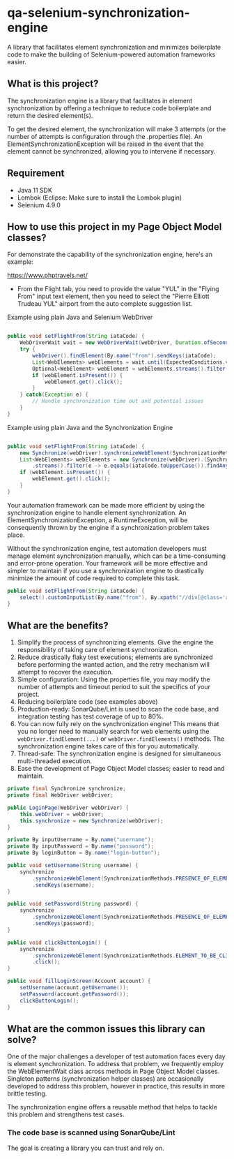 # qa-selenium-synchronization-engine

A library that facilitates element synchronization and minimizes boilerplate code to make the building of Selenium-powered automation frameworks easier.

## What is this project?

The synchronization engine is a library that facilitates in element synchronization by offering a technique to reduce code boilerplate and return the desired element(s).

To get the desired element, the synchronization will make 3 attempts (or the number of attempts is configuration through the .properties file). An ElementSynchronizationException will be raised in the event that the element cannot be synchronized, allowing you to intervene if necessary.

## Requirement

* Java 11 SDK
* Lombok (Eclipse: Make sure to install the Lombok plugin)
* Selenium 4.9.0

## How to use this project in my Page Object Model classes?

For demonstrate the capability of the synchronization engine, here's an example:

https://www.phptravels.net/

* From the Flight tab, you need to provide the value "YUL" in the "Flying From" input text element, then you need to select the "Pierre Elliott Trudeau YUL" airport from the auto complete suggestion list.

Example using plain Java and Selenium WebDriver

```Java

public void setFlightFrom(String iataCode) {
	WebDriverWait wait = new WebDriverWait(webDriver, Duration.ofSeconds(5));
	try {
		webDriver().findElement(By.name("from").sendKeys(iataCode);
		List<WebElements> webElements = wait.until(ExpectedConditions.visibilityOfAllElementsLocatedBy(By.xpath("//div[@class='autocomplete-result']//b"));
		Optional<WebElement> webElement = webElements.streams().filter(e -> e.equals(iataCode.toUpperCase()).findAny();
		if (webElement.isPresent()) {
			webElement.get().click();
		}
	} catch(Exception e) {
		// Handle synchronization time out and potential issues
	}
}

```

Example using plain Java and the Synchronization Engine


```Java 

public void setFlightFrom(String iataCode) {
	new Synchronize(webDriver).synchronizeWebElement(SynchronizationMethods.ELEMENT_TO_BE_CLICKABLE, By.name("from")).sendKeys(iataCode);
	List<WebElements> webElements = new Synchronize(webDriver).(SynchronizationMethods.VISIBILITY_OF_ALL_ELEMENTS_LOCATED_BY, By.xpath("//div[@class='autocomplete-result']//b"))
		.streams().filter(e -> e.equals(iataCode.toUpperCase()).findAny();
	if (webElement.isPresent()) {
		webElement.get().click();
	}
}

```

Your automation framework can be made more efficient by using the synchronization engine to handle element synchronization. An ElementSynchronizationException, a RuntimeException, will be consequently thrown by the engine if a synchronization problem takes place.

Without the synchronization engine, test automation developers must manage element synchronization manually, which can be a time-consuming and error-prone operation. Your framework will be more effective and simpler to maintain if you use a synchronization engine to drastically minimize the amount of code required to complete this task.

```Java 
public void setFlightFrom(String iataCode) {
	select().customInputList(By.name("from"), By.xpath("//div[@class='autocomplete-result']//b"), iataCode); // The framework method calls the synchronization engine for you, and perform the required action against this element
}
```

## What are the benefits?

1. Simplify the process of synchronizing elements. Give the engine the responsibility of taking care of element synchronization.
2. Reduce drastically flaky test executions; elements are synchronized before performing the wanted action, and the retry mechanism will attempt to recover the execution.
3. Simple configuration: Using the.properties file, you may modify the number of attempts and timeout period to suit the specifics of your project.
4. Reducing boilerplate code (see examples above)
5. Production-ready: SonarQube/Lint is used to scan the code base, and integration testing has test coverage of up to 80%.
6. You can now fully rely on the synchronization engine! This means that you no longer need to manually search for web elements using the `webDriver.findElement(...)` or `webDriver.findElements()` methods. The synchronization engine takes care of this for you automatically.
7. Thread-safe: The synchronization engine is designed for simultaneous multi-threaded execution.
8. Ease the development of Page Object Model classes; easier to read and maintain.

```Java
private final Synchronize synchronize;
private final WebDriver webDriver;

public LoginPage(WebDriver webDriver) {
	this.webDriver = webDriver;
	this.synchronize = new Synchronize(webDriver);
}

private By inputUsername = By.name("username");
private By inputPassword = By.name("password");
private By loginButton = By.name("login-button");

public void setUsername(String username) {
	synchronize
		.synchronizeWebElement(SynchronizationMethods.PRESENCE_OF_ELEMENT_LOCATED, inputUsername)
		.sendKeys(username);
}

public void setPassword(String password) {
	synchronize
		.synchronizeWebElement(SynchronizationMethods.PRESENCE_OF_ELEMENT_LOCATED, inputPassword)
		.sendKeys(password);
}

public void clickButtonLogin() {
	synchronize
		.synchronizeWebElement(SynchronizationMethods.ELEMENT_TO_BE_CLICKABLE, loginButton)
		.click();
}

public void fillLoginScreen(Account account) {
	setUsername(account.getUsername());
	setPassword(account.getPassword());
	clickButtonLogin();
}
```

## What are the common issues this library can solve?

One of the major challenges a developer of test automation faces every day is element synchronization. To address that 
problem, we frequently employ the WebElementWait class across methods in Page Object Model classes. Singleton patterns 
(synchronization helper classes) are occasionally developed to address this problem, however in practice, this results 
in more brittle testing.

The synchronization engine offers a reusable method that helps to tackle this problem and strengthens test cases.

### The code base is scanned using SonarQube/Lint

The goal is creating a library you can trust and rely on.